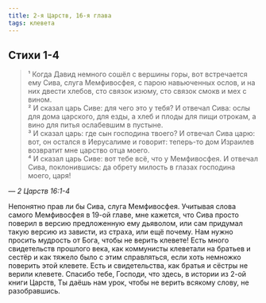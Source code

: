 ```yaml
---
title: 2-я Царств, 16-я глава
tags: клевета
---
```


## Стихи 1-4

> ¹ Когда Давид немного сошёл с вершины горы, вот встречается ему Сива, слуга Мемфивосфея, с парою навьюченных ослов,
> и на них двести хлебов, сто связок изюму, сто связок смокв и мех с вином.  
> ² И сказал царь Сиве: для чего это у тебя? И отвечал Сива: ослы для дома царского, для езды, а хлеб и плоды для пищи отрокам,
> а вино для питья ослабевшим в пустыне.  
> ³ И сказал царь: где сын господина твоего? И отвечал Сива царю: вот, он остался в Иерусалиме и говорит: теперь-то дом
> Израилев возвратит мне царство отца моего.  
> ⁴ И сказал царь Сиве: вот тебе всё, что у Мемфивосфея. И отвечал Сива, поклонившись: да обрету милость в глазах господина моего, царя!

— <cite>2&nbsp;Царств&nbsp;16:1-4</cite>

Непонятно прав ли бы Сива, слуга Мемфивосфея. Учитывая слова самого Мемфивосфея в 19-ой главе, мне кажется, что Сива просто поверил в версию предложенную ему дьяволом, или сам придумал такую версию из зависти, из страха, или ещё почему. Нам нужно просить мудрость от Бога, чтобы не верить клевете! Есть много свидетельств прошлого века, как коммунисты клеветали на братьев и сестёр и как тяжело было с этим справляться, если хоть немножко поверить этой клевете. Есть и свидетельства, как братья и сёстры не верили клевете. Спасибо тебе, Господи, что здесь, в истории из 2-ой книги Царств, Ты даёшь нам урок, чтобы не верить всякому слову, не разобравшись.
